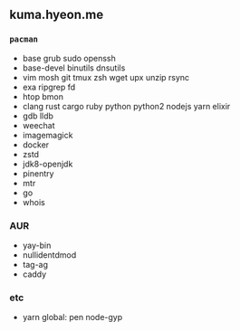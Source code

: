 kuma.hyeon.me
--------
### `pacman`
- base grub sudo openssh
- base-devel binutils dnsutils
- vim mosh git tmux zsh wget upx unzip rsync
- exa ripgrep fd
- htop bmon
- clang rust cargo ruby python python2 nodejs yarn elixir
- gdb lldb
- weechat
- imagemagick
- docker
- zstd
- jdk8-openjdk
- pinentry
- mtr
- go
- whois

### AUR
- yay-bin
- nullidentdmod
- tag-ag
- caddy

### etc
- yarn global: pen node-gyp
